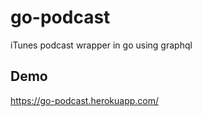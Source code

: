 # go-podcast
iTunes podcast wrapper in go using graphql

## Demo 
https://go-podcast.herokuapp.com/
